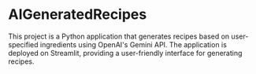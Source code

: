 # AIGeneratedRecipes
This project is a Python application that generates recipes based on user-specified ingredients using OpenAI's Gemini API. The application is deployed on Streamlit, providing a user-friendly interface for generating recipes.
